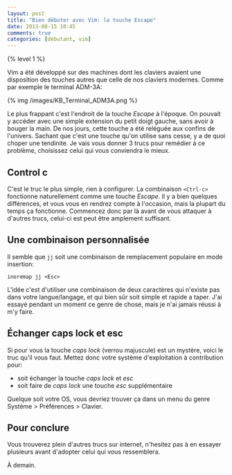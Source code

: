 ```yaml
---
layout: post
title: "Bien débuter avec Vim: la touche Escape"
date: 2013-08-15 10:45
comments: true
categories: [débutant, vim]
---
```


{% level 1 %}

Vim a été développé sur des machines dont les claviers avaient une
disposition des touches autres que celle de nos claviers modernes. Comme par
exemple le terminal ADM-3A:

{% img /images/KB_Terminal_ADM3A.png %}

<!-- more -->

Le plus frappant c'est l'endroit de la touche *Escape* à l'époque. On pouvait
y accéder avec une simple extension du petit doigt gauche, sans avoir à
bouger la main. De nos jours, cette touche a été reléguée aux confins de
l'univers. Sachant que c'est une touche qu'on utilise sans cesse, y a de
quoi choper une tendinite. Je vais vous donner 3 trucs pour remédier à ce
problème, choisissez celui qui vous conviendra le mieux.

Control c
-----------
C'est le truc le plus simple, rien à configurer. La combinaison `<Ctrl-c>`
fonctionne naturellement comme une touche *Escape*. Il y a bien
quelques différences, et vous vous en rendrez compte à l'occasion, mais
la plupart du temps ça fonctionne. Commencez donc par là avant de vous
attaquer à d'autres trucs, celui-ci est peut être amplement suffisant.

Une combinaison personnalisée
-----------------------------
Il semble que `jj` soit une combinaison de remplacement populaire en
mode insertion:

``` vim
inoremap jj <Esc>
```

L'idée c'est d'utiliser une combinaison de deux caractères qui n'existe
pas dans votre langue/langage, et qui bien sûr soit simple et rapide a
taper. J'ai essayé pendant un moment ce genre de chose, mais je n'ai
jamais réussi à m'y faire.

Échanger caps lock et esc
-------------------------
Si pour vous la touche *caps lock* (verrou majuscule) est un mystère, voici
le truc qu'il vous faut. Mettez donc votre système d'exploitation à
contribution pour:

* soit échanger la touche *caps lock* et *esc*
* soit faire de *caps lock* une touche *esc* supplémentaire

Quelque soit votre OS, vous devriez trouver ça dans un menu du genre
Système > Préférences > Clavier.

Pour conclure
-------------
Vous trouverez plein d'autres trucs sur internet, n'hesitez pas à en
essayer plusieurs avant d'adopter celui qui vous ressemblera.

À demain.

